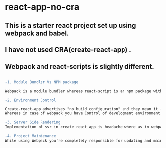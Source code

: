 # react-app-no-cra

## This is a starter react project set up using webpack and babel. 
## I have not used CRA(create-react-app) .

## Webpack and react-scripts is slightly different.
```diff

-1. Module Bundler Vs NPM package

Webpack is a module bundler whereas react-script is an npm package with dependencies a react-based project may need to quickly start a project like babel, and webpack in the list of react-script dependencies.

-2. Environment Control

Create-react-app advertises "no build configuration" and they mean it - you cannot configure this tool. If you want to add or change anything, you have to 'eject’. Running npm run eject spits out all the configuration files so you can edit them yourself.
Whereas in case of webpack you have Control of development environment. You can setup your configurations as per your needs.

-3. Server Side Rendering
Implementation of ssr in create react app is headache where as in webpage you can do ssr easily in webpage.

-4. Project Maintenance
While using Webpack you’re completely responsible for updating and maintaining webpage configurations. For create-react-app all is managed by React communit




